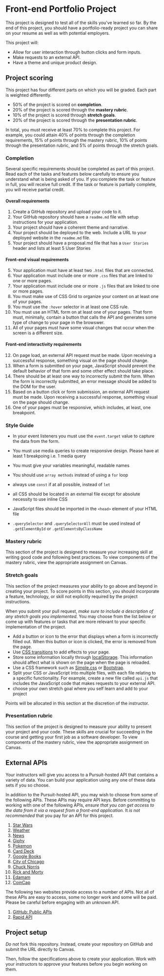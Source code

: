 # Front-end Portfolio Project

This project is designed to test all of the skills you've learned so far. By the end of this project, you should have a portfolio-ready project you can share on your resume as well as with potential employers.

This project will:

- Allow for user interaction through button clicks and form inputs.
- Make requests to an external API.
- Have a theme and unique product design.

## Project scoring

This project has four different parts on which you will be graded. Each part is weighted differently.

- 50% of the project is scored on **completion**.
- 20% of the project is scored through the **mastery rubric**.
- 10% of the project is scored through **stretch goals**.
- 20% of the project is scored through the **presentation rubric**.

In total, you must receive at least 70% to complete this project. For example, you could attain 40% of points through the completion requirements, 15% of points through the mastery rubric, 10% of points through the presentation rubric, and 5% of points through the stretch goals.

### Completion

Several specific requirements should be completed as part of this project. Read each of the tasks and features below carefully to ensure you understand what is being asked of you. If you complete the task or feature in full, you will receive full credit. If the task or feature is partially complete, you will receive partial credit.

#### Overall requirements

1. Create a GitHub repository and upload your code to it.
1. Your GitHub repository should have a `readme.md` file with setup instructions for your application.
1. Your project should have a coherent theme and narrative.
1. Your project should be deployed to the web. Include a URL to your deployed website in the `readme.md` file.
1. Your project should have a proposal.md file that has a `User Stories` header and lists at least 5 User Stories

#### Front-end visual requirements

5. Your application must have at least two `.html` files that are connected.
1. Your application must include one or more `.css` files that are linked to one or more pages.
1. Your application must include one or more `.js` files that are linked to one or more pages.
1. You must make use of CSS Grid to organize your content on at least one of your pages.
1. You must use the `:hover` selector in at least one CSS rule.
1. You must use an HTML form on at least one of your pages. That form must, minimally, contain a button that calls the API and generates some type of change to your page in the browswer.
1. All of your pages must have some visual changes that occur when the screen is a different size.

#### Front-end interactivity requirements

12. On page load, an external API request must be made. Upon receiving a successful response, something visual on the page should change.
1. When a form is submitted on your page, JavaScript should prevent the default behavior of that form and some other effect should take place.
1. There should be at least one way to incorrectly submit the form. When the form is incorrectly submitted, an error message should be added to the DOM for the user.
1. Based on a button click or form submission, an external API request must be made. Upon receiving a successful response, something visual on the page should change.
1. One of your pages must be responsive, which includes, at least, one breakpoint.

### Style Guide

- In your event listeners you must use the `event.target` value to capture the data from the form.

- You must use media queries to create responsive design. Please have at least 1 breakpoing i.e. 1 media query

- You must give your variables meaningful, readable names

- You should use `array methods` instead of using a `for` loop

- always use `const` if at all possible, instead of `let`

- all CSS should be located in an external file except for absolute necessity to use inline CSS

- JavaScript files should be imported in the `<head>` element of your HTML file

- `.querySelector` and `.querySelectorAll` must be used instead of `.getElementById` or `.getElementsByClassName`

### Mastery rubric

This section of the project is designed to measure your increasing skill at writing good code and following best practices. To view components of the mastery rubric, view the appropriate assignment on Canvas.

### Stretch goals

This section of the project measures your ability to go above and beyond in creating your project. To score points in this section, you should incorporate a feature, technology, or skill not explicitly required by the project instructions.

When you submit your pull request, _make sure to include a description of any stretch goals you implemented._ You may choose from the list below or come up with features or tasks that are more relevant to your specific implementation of the project.

- Add a button or icon to the error that displays when a form is incorrectly filled out. When this button or icon is clicked, the error is removed from the page.
- Use [CSS transitions](https://developer.mozilla.org/en-US/docs/Web/CSS/CSS_Transitions/Using_CSS_transitions) to add effects to your page.
- Store some information locally through [localStorage](https://developer.mozilla.org/en-US/docs/Web/API/Window/localStorage). This information should affect what is shown on the page when the page is reloaded.
- Use a CSS framework such as [Simple.css](https://simplecss.org/) or [Bootstrap](https://getbootstrap.com/).
- Split your CSS or JavaScript into multiple files, with each file relating to a specific functionality. For example, create a new file called `api.js` that includes the JavaScript code that makes requests to your external API.
- choose your own stretch goal where you self learn and add to your project

Points will be allocated in this section at the discretion of the instructor.

### Presentation rubric

This section of the project is designed to measure your ability to present your project and your code. These skills are crucial for succeeding in the course and getting your first job as a software developer. To view components of the mastery rubric, view the appropriate assignment on Canvas.

## External APIs

Your instructors will give you access to a Pursuit-hosted API that contains a variety of data. You can build your application using any one of these data sets if you so choose.

In addition to the Pursuit-hosted API, you may wish to choose from some of the following APIs. These APIs may require API keys. Before committing to working with one of the following APIs, _ensure that you can get access to the data from it via a request from a front-end application._ It _is not recommended_ that you pay for an API for this project.

1. [Star Wars](https://swapi.dev/)
1. [Weather](https://openweathermap.org/api)
1. [News](https://newsapi.org/)
1. [Giphy](https://developers.giphy.com/)
1. [Pokemon](http://pokeapi.co/)
1. [Card Deck](https://deckofcardsapi.com/)
1. [Google Books](https://developers.google.com/books/)
1. [City of Chicago](https://data.cityofchicago.org/)
1. [Chuck Norris](http://www.icndb.com/)
1. [Rick and Morty](https://rickandmortyapi.com/documentation/#rest)
1. [Edamam](https://www.edamam.com/)
1. [CoinCap](https://docs.coincap.io/)

The following two websites provide access to a number of APIs. Not all of these APIs are easy to access, some no longer work and some will be paid. Please be careful before engaging with an unknown API.

1. [GitHub: Public APIs](https://github.com/toddmotto/public-apis)
1. [Rapid API](https://rapidapi.com/)

## Project setup

_Do not_ fork this repository. Instead, create your repository on GitHub and submit the URL directly to Canvas.

Then, follow the specifications above to create your application. Work with your instructors to approve your features before you begin working on them.
